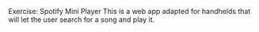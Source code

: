 Exercise: Spotify Mini Player
This is a web app adapted for handhelds that will let the user search for a song and play it.